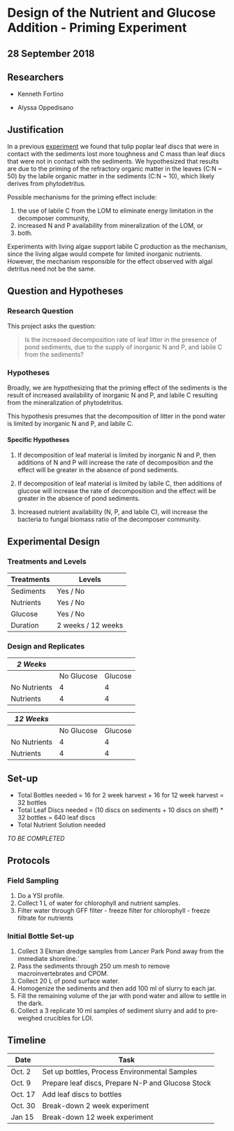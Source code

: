 # Design of the Nutrient and Glucose Addition - Priming Experiment
## 28 September 2018

## Researchers

 * Kenneth Fortino

 * Alyssa Oppedisano


## Justification

In a previous [experiment](https://github.com/KennyPeanuts/sediment_priming) we found that tulip poplar leaf discs that were in contact with the sediments lost more toughness and C mass than leaf discs that were not in contact with the sediments.  We hypothesized that results are due to the priming of the refractory organic matter in the leaves (C:N ~ 50) by the labile organic matter in the sediments (C:N ~ 10), which likely derives from phytodetritus. 

Possible mechanisms for the priming effect include:
 1. the use of labile C from the LOM to eliminate energy limitation in the decomposer community,  
 2. increased N and P availability from mineralization of the LOM, or
 3. both. 

Experiments with living algae support labile C production as the mechanism, since the living algae would compete for limited inorganic nutrients.  However, the mechanism responsible for the effect observed with algal detritus need not be the same.

## Question and Hypotheses


### Research Question 

This project asks the question:

> Is the increased decomposition rate of leaf litter in the presence of pond sediments, due to the supply of inorganic N and P, and labile C from the sediments?


### Hypotheses

Broadly, we are hypothesizing that the priming effect of the sediments is the result of increased availability of inorganic N and P, and labile C resulting from the mineralization of phytodetritus. 

This hypothesis presumes that the decomposition of litter in the pond water is limited by inorganic N and P, and labile C.

#### Specific Hypotheses

1. If decomposition of leaf material is limited by inorganic N and P, then additions of N and P will increase the rate of decomposition and the effect will be greater in the absence of pond sediments.

2. If decomposition of leaf material is limited by labile C, then additions of glucose will increase the rate of decomposition and the effect will be greater in the absence of pond sediments.

3. Increased nutrient availability (N, P, and labile C), will increase the bacteria to fungal biomass ratio of the decomposer community.

## Experimental Design

### Treatments and Levels

| Treatments | Levels |
| ---------- | ------ |
| Sediments  | Yes / No |
| Nutrients  | Yes / No |
| Glucose    | Yes / No |
| Duration   | 2 weeks / 12 weeks |

### Design and Replicates

|*2 Weeks* |      |         |
| -------  | ---- | ------- |
|              | No Glucose | Glucose |
| No Nutrients | 4          | 4       |
| Nutrients    | 4          | 4       |

|*12 Weeks* |      |        |
| -------  | ---- | ------- |
|              | No Glucose | Glucose |
| No Nutrients | 4          | 4       |
| Nutrients    | 4          | 4       |


## Set-up

 * Total Bottles needed = 16 for 2 week harvest + 16 for 12 week harvest = 32 bottles
 * Total Leaf Discs needed = (10 discs on sediments + 10 discs on shelf) * 32 bottles = 640 leaf discs
 * Total Nutrient Solution needed 

*TO BE COMPLETED*

## Protocols
### Field Sampling

1. Do a YSI profile.
2. Collect 1 L of water for chlorophyll and nutrient samples.
3. Filter water through GFF filter - freeze filter for chlorophyll - freeze filtrate for nutrients

### Initial Bottle Set-up

1. Collect 3 Ekman dredge samples from Lancer Park Pond away from the immediate shoreline.`
2. Pass the sediments through 250 um mesh to remove macroinvertebrates and CPOM.
3. Collect 20 L of pond surface water.
4. Homogenize the sediments and then add 100 ml of slurry to each jar.
5. Fill the remaining volume of the jar with pond water and allow to settle in the dark.
6. Collect a 3 replicate 10 ml samples of sediment slurry and add to pre-weighed crucibles for LOI.

## Timeline

| Date | Task |
| ---- | ---- |
| Oct. 2 | Set up bottles, Process Environmental Samples |
| Oct. 9 | Prepare leaf discs, Prepare N-P and Glucose Stock |
| Oct. 17 | Add leaf discs to bottles |
| Oct. 30 | Break-down 2 week experiment |
| Jan 15 | Break-down 12 week experiment |
